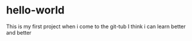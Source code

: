 # hello-world
This is my first project when i come to the git-tub I think i can learn better and better
